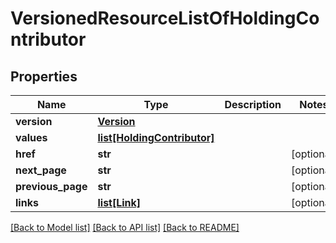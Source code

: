 # VersionedResourceListOfHoldingContributor


## Properties
Name | Type | Description | Notes
------------ | ------------- | ------------- | -------------
**version** | [**Version**](Version.md) |  | 
**values** | [**list[HoldingContributor]**](HoldingContributor.md) |  | 
**href** | **str** |  | [optional] 
**next_page** | **str** |  | [optional] 
**previous_page** | **str** |  | [optional] 
**links** | [**list[Link]**](Link.md) |  | [optional] 

[[Back to Model list]](../README.md#documentation-for-models) [[Back to API list]](../README.md#documentation-for-api-endpoints) [[Back to README]](../README.md)


